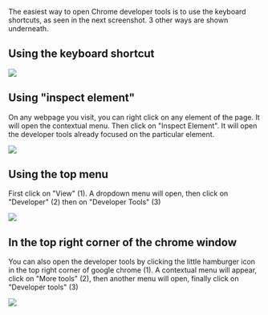 The easiest way to open Chrome developer tools is to use the keyboard shortcuts, as seen in the next screenshot. 3 other ways are shown underneath.

## Using the keyboard shortcut

![][1]

[1]: .guides/img/chrome-developer-tools/using-the-keyboard-shortcut.png

## Using "inspect element"

On any webpage you visit, you can right click on any element of the page. It will open the contextual menu. Then click on "Inspect Element". It will open the developer tools already focused on the particular element.

![][2]

[2]: .guides/img/chrome-developer-tools/using--inspect-element-.png

## Using the top menu

First click on "View" (1). A dropdown menu will open, then click on "Developer" (2) then on "Developer Tools" (3)

![][3]

[3]: .guides/img/chrome-developer-tools/using-the-top-menu.png

## In the top right corner of the chrome window

You can also open the developer tools by clicking the little hamburger icon in the top right corner of google chrome (1). A contextual menu will appear, click on "More tools" (2), then another menu will open, finally click on "Developer tools" (3)

![][4]

[4]: .guides/img/chrome-developer-tools/in-the-top-right-corner-of-the-chrome-window.png